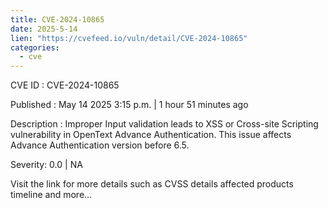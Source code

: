```yaml
---
title: CVE-2024-10865
date: 2025-5-14
lien: "https://cvefeed.io/vuln/detail/CVE-2024-10865"
categories:
  - cve
---
```


CVE ID : CVE-2024-10865

Published :  May 14
2025
3:15 p.m. | 1 hour
51 minutes ago

Description : Improper Input validation leads to XSS or Cross-site Scripting vulnerability in OpenText Advance Authentication. This issue affects Advance Authentication version before 6.5.

Severity: 0.0 | NA

Visit the link for more details
such as CVSS details
affected products
timeline
and more...
